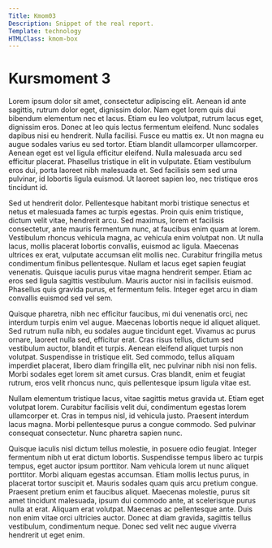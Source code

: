 ```yaml
---
Title: Kmom03
Description: Snippet of the real report.
Template: technology
HTMLClass: kmom-box
---
```


Kursmoment 3
==========================

Lorem ipsum dolor sit amet, consectetur adipiscing elit. Aenean id ante sagittis, rutrum dolor eget, dignissim dolor. Nam eget lorem quis dui bibendum elementum nec et lacus. Etiam eu leo volutpat, rutrum lacus eget, dignissim eros. Donec at leo quis lectus fermentum eleifend. Nunc sodales dapibus nisi eu hendrerit. Nulla facilisi. Fusce eu mattis ex. Ut non magna eu augue sodales varius eu sed tortor. Etiam blandit ullamcorper ullamcorper. Aenean eget est vel ligula efficitur eleifend. Nulla malesuada arcu sed efficitur placerat. Phasellus tristique in elit in vulputate. Etiam vestibulum eros dui, porta laoreet nibh malesuada et. Sed facilisis sem sed urna pulvinar, id lobortis ligula euismod. Ut laoreet sapien leo, nec tristique eros tincidunt id.

Sed ut hendrerit dolor. Pellentesque habitant morbi tristique senectus et netus et malesuada fames ac turpis egestas. Proin quis enim tristique, dictum velit vitae, hendrerit arcu. Sed maximus, lorem et facilisis consectetur, ante mauris fermentum nunc, at faucibus enim quam at lorem. Vestibulum rhoncus vehicula magna, ac vehicula enim volutpat non. Ut nulla lacus, mollis placerat lobortis convallis, euismod ac ligula. Maecenas ultrices ex erat, vulputate accumsan elit mollis nec. Curabitur fringilla metus condimentum finibus pellentesque. Nullam et lacus eget sapien feugiat venenatis. Quisque iaculis purus vitae magna hendrerit semper. Etiam ac eros sed ligula sagittis vestibulum. Mauris auctor nisi in facilisis euismod. Phasellus quis gravida purus, et fermentum felis. Integer eget arcu in diam convallis euismod sed vel sem.

Quisque pharetra, nibh nec efficitur faucibus, mi dui venenatis orci, nec interdum turpis enim vel augue. Maecenas lobortis neque id aliquet aliquet. Sed rutrum nulla nibh, eu sodales augue tincidunt eget. Vivamus ac purus ornare, laoreet nulla sed, efficitur erat. Cras risus tellus, dictum sed vestibulum auctor, blandit et turpis. Aenean eleifend aliquet turpis non volutpat. Suspendisse in tristique elit. Sed commodo, tellus aliquam imperdiet placerat, libero diam fringilla elit, nec pulvinar nibh nisi non felis. Morbi sodales eget lorem sit amet cursus. Cras blandit, enim et feugiat rutrum, eros velit rhoncus nunc, quis pellentesque ipsum ligula vitae est.

Nullam elementum tristique lacus, vitae sagittis metus gravida ut. Etiam eget volutpat lorem. Curabitur facilisis velit dui, condimentum egestas lorem ullamcorper et. Cras in tempus nisl, id vehicula justo. Praesent interdum lacus magna. Morbi pellentesque purus a congue commodo. Sed pulvinar consequat consectetur. Nunc pharetra sapien nunc.

Quisque iaculis nisl dictum tellus molestie, in posuere odio feugiat. Integer fermentum nibh ut erat dictum lobortis. Suspendisse tempus libero ac turpis tempus, eget auctor ipsum porttitor. Nam vehicula lorem ut nunc aliquet porttitor. Morbi aliquam egestas accumsan. Etiam mollis lectus purus, in placerat tortor suscipit et. Mauris sodales quam quis arcu pretium congue. Praesent pretium enim et faucibus aliquet. Maecenas molestie, purus sit amet tincidunt malesuada, ipsum dui commodo ante, at scelerisque purus nulla at erat. Aliquam erat volutpat. Maecenas ac pellentesque ante. Duis non enim vitae orci ultricies auctor. Donec at diam gravida, sagittis tellus vestibulum, condimentum neque. Donec sed velit nec augue viverra hendrerit ut eget enim.